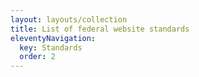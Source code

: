 ```yaml
---
layout: layouts/collection
title: List of federal website standards
eleventyNavigation:
  key: Standards
  order: 2
---
```


